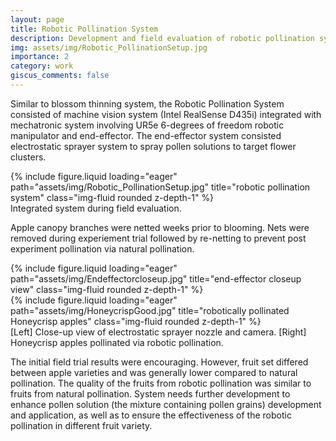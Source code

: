 ```yaml
---
layout: page
title: Robotic Pollination System
description: Development and field evaluation of robotic pollination system for tree fruit crops.
img: assets/img/Robotic_PollinationSetup.jpg
importance: 2
category: work
giscus_comments: false
---
```


Similar to blossom thinning system, the Robotic Pollination System consisted of machine vision system (Intel RealSense D435i) integrated with mechatronic system involving UR5e 6-degrees of freedom robotic manipulator and end-effector. The end-effector system consisted electrostatic sprayer system to spray pollen solutions to target flower clusters.


<div class="row justify-content-sm-center">
    <div class="col-sm-8 mt-3 mt-md-0">
        {% include figure.liquid loading="eager" path="assets/img/Robotic_PollinationSetup.jpg" title="robotic pollination system" class="img-fluid rounded z-depth-1" %}
    </div>
</div>
<div class="caption">
    Integrated system during field evaluation.
</div>

Apple canopy branches were netted weeks prior to blooming. Nets were removed during experiement trial followed by re-netting to prevent post experiment pollination via natural pollination.

<div class="row">
    <div class="col-sm-6 mt-3 mt-md-0">
        {% include figure.liquid loading="eager" path="assets/img/Endeffectorcloseup.jpg" title="end-effector closeup view" class="img-fluid rounded z-depth-1" %}
    </div>
    <div class="col-sm-6 mt-3 mt-md-0">
        {% include figure.liquid loading="eager" path="assets/img/HoneycrispGood.jpg" title="robotically pollinated Honeycrisp apples" class="img-fluid rounded z-depth-1" %}
    </div>
</div>
<div class="caption">
    [Left] Close-up view of electrostatic sprayer nozzle and camera. [Right] Honeycrisp apples pollinated via robotic pollination.
</div>


The initial field trial results were encouraging. However, fruit set differed between apple varieties and was generally lower compared to natural pollination. The quality of the fruits from robotic pollination was similar to fruits from natural pollination. System needs further development to enhance pollen solution (the mixture containing pollen grains) development and application, as well as to ensure the effectiveness of the robotic pollination in different fruit variety.

